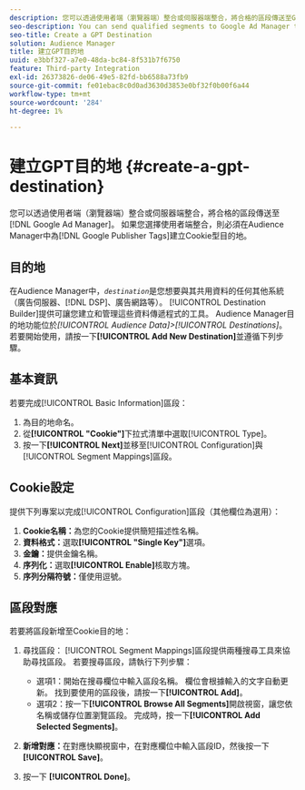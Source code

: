 ```yaml
---
description: 您可以透過使用者端（瀏覽器端）整合或伺服器端整合，將合格的區段傳送至Google Ad Manager。 如果您選擇使用者端整合，則必須在Audience Manager中為Google發佈商廣告代碼建立Cookie型目的地。
seo-description: You can send qualified segments to Google Ad Manager through a client-side (browser-side) integration, or a server-side integration. If you choose the client-side integration, you must create a cookie-based destination for Google Publisher Tags in Audience Manager.
seo-title: Create a GPT Destination
solution: Audience Manager
title: 建立GPT目的地
uuid: e3bbf327-a7e0-48da-bc84-8f531b7f6750
feature: Third-party Integration
exl-id: 26373826-de06-49e5-82fd-bb6588a73fb9
source-git-commit: fe01ebac8c0d0ad3630d3853e0bf32f0b00f6a44
workflow-type: tm+mt
source-wordcount: '284'
ht-degree: 1%

---
```


# 建立GPT目的地 {#create-a-gpt-destination}

您可以透過使用者端（瀏覽器端）整合或伺服器端整合，將合格的區段傳送至[!DNL Google Ad Manager]。 如果您選擇使用者端整合，則必須在Audience Manager中為[!DNL Google Publisher Tags]建立Cookie型目的地。

## 目的地

在Audience Manager中，*`destination`*&#x200B;是您想要與其共用資料的任何其他系統（廣告伺服器、[!DNL DSP]、廣告網路等）。 [!UICONTROL Destination Builder]提供可讓您建立和管理這些資料傳遞程式的工具。 Audience Manager目的地功能位於&#x200B;*[!UICONTROL Audience Data]>[!UICONTROL Destinations]*。 若要開始使用，請按一下&#x200B;**[!UICONTROL Add New Destination]**&#x200B;並遵循下列步驟。

## 基本資訊

若要完成[!UICONTROL Basic Information]區段：

1. 為目的地命名。
1. 從&#x200B;**[!UICONTROL "Cookie"]**&#x200B;下拉式清單中選取[!UICONTROL Type]。
1. 按一下&#x200B;**[!UICONTROL Next]**&#x200B;並移至[!UICONTROL Configuration]與[!UICONTROL Segment Mappings]區段。

## Cookie設定

提供下列專案以完成[!UICONTROL Configuration]區段（其他欄位為選用）：

1. **Cookie名稱：**&#x200B;為您的Cookie提供簡短描述性名稱。
1. **資料格式：**&#x200B;選取&#x200B;**[!UICONTROL "Single Key"]**&#x200B;選項。
1. **金鑰：**&#x200B;提供金鑰名稱。
1. **序列化：**&#x200B;選取&#x200B;**[!UICONTROL Enable]**&#x200B;核取方塊。
1. **序列分隔符號：**&#x200B;僅使用逗號。

## 區段對應

若要將區段新增至Cookie目的地：

1. 尋找區段： [!UICONTROL Segment Mappings]區段提供兩種搜尋工具來協助尋找區段。 若要搜尋區段，請執行下列步驟：

   * 選項1：開始在搜尋欄位中輸入區段名稱。 欄位會根據輸入的文字自動更新。 找到要使用的區段後，請按一下&#x200B;**[!UICONTROL Add]**。
   * 選項2：按一下&#x200B;**[!UICONTROL Browse All Segments]**&#x200B;開啟視窗，讓您依名稱或儲存位置瀏覽區段。 完成時，按一下&#x200B;**[!UICONTROL Add Selected Segments]**。

1. **新增對應：**&#x200B;在對應快顯視窗中，在對應欄位中輸入區段ID，然後按一下&#x200B;**[!UICONTROL Save]**。

1. 按一下 **[!UICONTROL Done]**。
